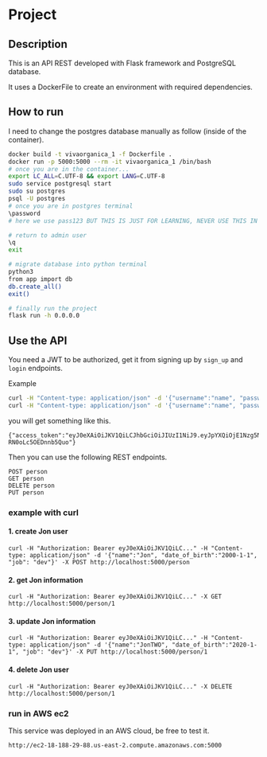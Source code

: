 # Project

## Description

This is an API REST developed with Flask framework and PostgreSQL database.

It uses a DockerFile to create an environment with required dependencies.

## How to run

I need to change the postgres database manually as follow (inside of the container).

```sh
docker build -t vivaorganica_1 -f Dockerfile .
docker run -p 5000:5000 --rm -it vivaorganica_1 /bin/bash
# once you are in the container...
export LC_ALL=C.UTF-8 && export LANG=C.UTF-8
sudo service postgresql start
sudo su postgres
psql -U postgres
# once you are in postgres terminal
\password
# here we use pass123 BUT THIS IS JUST FOR LEARNING, NEVER USE THIS IN A REAL PROJECT

# return to admin user
\q
exit

# migrate database into python terminal
python3
from app import db
db.create_all()
exit()

# finally run the project
flask run -h 0.0.0.0
```

## Use the API

You need a JWT to be authorized, get it from signing up by `sign_up` and `login` endpoints.

Example
```sh
curl -H "Content-type: application/json" -d '{"username":"name", "password":"pass"}' -X POST http://localhost:5000/sign_up
curl -H "Content-type: application/json" -d '{"username":"name", "password":"pass"}' -X POST http://localhost:5000/login
```

you will get something like this.

```
{"access_token":"eyJ0eXAiOiJKV1QiLCJhbGciOiJIUzI1NiJ9.eyJpYXQiOjE1Nzg5Nzc5ETIsIm5iZiI6MTU3ODk3Nzk1MiwianRpIjoiOGY2OTY3MDUtZDZmMS00ODBjLThlMWYtOTMzNmY4OWEzN2I4IiwiZXhwIjoxNLc1OTc5ODUyLCJpZGVudGl0eSI6ImpvbiIsImZyZXNoIjpmYWxzZSwidHlwZSI6ImFjY2VzcyJ9.nYUU83KgWiaAUqdy2KW7lm9ai-RN0oLc5OEDnnb5Quo"}

```


Then you can use the following REST endpoints.
```
POST person
GET person
DELETE person
PUT person
```

### example with curl

#### 1. create Jon user

`curl -H "Authorization: Bearer eyJ0eXAiOiJKV1QiLC..." -H "Content-type: application/json" -d '{"name":"Jon", "date_of_birth":"2000-1-1", "job": "dev"}' -X POST http://localhost:5000/person`

#### 2. get Jon information

`curl -H "Authorization: Bearer eyJ0eXAiOiJKV1QiLC..." -X GET http://localhost:5000/person/1`

#### 3. update Jon information

`curl -H "Authorization: Bearer eyJ0eXAiOiJKV1QiLC..." -H "Content-type: application/json" -d '{"name":"JonTWO", "date_of_birth":"2020-1-1", "job": "dev"}' -X PUT http://localhost:5000/person/1`

#### 4. delete Jon user

`curl -H "Authorization: Bearer eyJ0eXAiOiJKV1QiLC..." -X DELETE http://localhost:5000/person/1`


### run in AWS ec2

This service was deployed in an AWS cloud, be free to test it.

`http://ec2-18-188-29-88.us-east-2.compute.amazonaws.com:5000`



